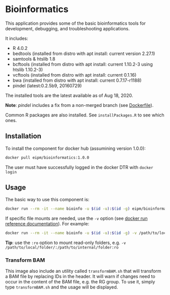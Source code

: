 # Bioinformatics

This application provides some of the basic bioinformatics tools for development, debugging, and troubleshooting applications.

It includes:

* R 4.0.2
* bedtools (installed from distro with apt install: current version 2.27.1)
* samtools & htslib 1.8
* bcftools (installed from distro with apt install: current 1.10.2-3 using htslib 1.10.2-3)
* vcftools (installed from distro with apt install: current 0.1.16)
* bwa (installed from distro with apt install: current 0.7.17-r1188)
* pindel (latest:0.2.5b9, 20160729)

The installed tools are the latest available as of Aug 18, 2020.

**Note**: *pindel* includes a fix from a non-merged branch (see [Dockerfile](./Dockerfile)).

Common R packages are also installed. See `installPackages.R` to see which ones.

## Installation

To install the component for docker hub (assumining version 1.0.0):

```bash
docker pull eipm/bioinformatics:1.0.0
```

The user must have successfully logged in the docker DTR with `docker login`  

## Usage

The basic way to use this component is:

```bash
docker run --rm -it --name bioinfo -u $(id -u):$(id -g) eipm/bioinformatics:1.0.0  /bin/bash
```

If specific file mounts are needed, use the `-v` option (see [docker run reference documentation](https://docs.docker.com/engine/reference/run/)). For example:

```bash
docker run --rm -it --name bioinfo -u $(id -u):$(id -g) -v /path/to/local/folder/:/path/to/internal/folder eipm/bioinformatics:1.0.0  /bin/bash
```

**Tip**: use the `:ro` option to mount read-only folders, e.g. `-v /path/to/local/folder/:/path/to/internal/folder:ro`

### Transform BAM
This image also include an utility called `transformBAM.sh` that will transform a BAM file by replacing IDs in the header. It will warn if changes need to occur in the content of the BAM file, e.g. the RG group. To use it, simply type `transformBAM.sh` and the usage will be displayed.